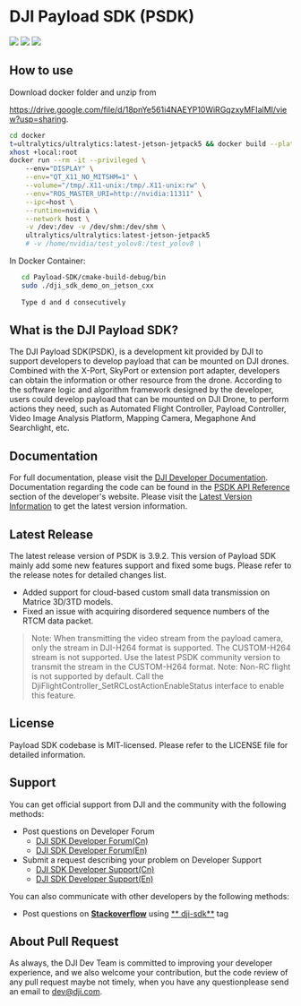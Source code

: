 # DJI Payload SDK (PSDK)

![](https://img.shields.io/badge/version-V3.9.2-orange.svg)
![](https://img.shields.io/badge/platform-linux_|_rtos-purple.svg)
![](https://img.shields.io/badge/license-MIT-pink.svg)

## How to use

Download docker folder and unzip from 

https://drive.google.com/file/d/18pnYe561i4NAEYP10WiRGqzxyMFIalMI/view?usp=sharing.

```sh
cd docker
t=ultralytics/ultralytics:latest-jetson-jetpack5 && docker build --platform linux/arm64 -f Dockerfile-jetson-jetpack5 -t $t .
xhost +local:root
docker run --rm -it --privileged \        
    --env="DISPLAY" \
    --env="QT_X11_NO_MITSHM=1" \
    --volume="/tmp/.X11-unix:/tmp/.X11-unix:rw" \
    --env="ROS_MASTER_URI=http://nvidia:11311" \
    --ipc=host \
    --runtime=nvidia \
    --network host \
    -v /dev:/dev -v /dev/shm:/dev/shm \
    ultralytics/ultralytics:latest-jetson-jetpack5
    # -v /home/nvidia/test_yolov8:/test_yolov8 \
```

In Docker Container:

```sh
   cd Payload-SDK/cmake-build-debug/bin
   sudo ./dji_sdk_demo_on_jetson_cxx
   
   Type d and d consecutively
```

## What is the DJI Payload SDK?

The DJI Payload SDK(PSDK), is a development kit provided by DJI to support developers to develop payload that can be
mounted on DJI drones. Combined with the X-Port, SkyPort or extension port adapter, developers can obtain the
information or other resource from the drone. According to the software logic and algorithm framework designed by the
developer, users could develop payload that can be mounted on DJI Drone, to perform actions they need, such as Automated
Flight Controller, Payload Controller, Video Image Analysis Platform, Mapping Camera, Megaphone And Searchlight, etc.

## Documentation

For full documentation, please visit
the [DJI Developer Documentation](https://developer.dji.com/doc/payload-sdk-tutorial/en/). Documentation regarding the
code can be found in the [PSDK API Reference](https://developer.dji.com/doc/payload-sdk-api-reference/en/)
section of the developer's website. Please visit
the [Latest Version Information](https://developer.dji.com/doc/payload-sdk-tutorial/en/)
to get the latest version information.

## Latest Release

The latest release version of PSDK is 3.9.2. This version of Payload SDK mainly add some new features support and fixed some
bugs. Please refer to the release notes for detailed changes list.

* Added support for cloud-based custom small data transmission on Matrice 3D/3TD models.
* Fixed an issue with acquiring disordered sequence numbers of the RTCM data packet.
> Note: When transmitting the video stream from the payload camera, only the stream in DJI-H264 format is supported. The
CUSTOM-H264 stream is not supported. Use the latest PSDK community version to transmit the stream in the CUSTOM-H264 format.
> Note: Non-RC flight is not supported by default. Call the DjiFlightController_SetRCLostActionEnableStatus interface to enable
this feature.

## License

Payload SDK codebase is MIT-licensed. Please refer to the LICENSE file for detailed information.

## Support

You can get official support from DJI and the community with the following methods:

- Post questions on Developer Forum
    * [DJI SDK Developer Forum(Cn)](https://djisdksupport.zendesk.com/hc/zh-cn/community/topics)
    * [DJI SDK Developer Forum(En)](https://djisdksupport.zendesk.com/hc/en-us/community/topics)
- Submit a request describing your problem on Developer Support
    * [DJI SDK Developer Support(Cn)](https://djisdksupport.zendesk.com/hc/zh-cn/requests/new)
    * [DJI SDK Developer Support(En)](https://djisdksupport.zendesk.com/hc/en-us/requests/new)

You can also communicate with other developers by the following methods:

- Post questions on [**Stackoverflow**](http://stackoverflow.com) using [**
  dji-sdk**](http://stackoverflow.com/questions/tagged/dji-sdk) tag

## About Pull Request
As always, the DJI Dev Team is committed to improving your developer experience, and we also welcome your contribution,
but the code review of any pull request maybe not timely, when you have any questionplease send an email to dev@dji.com.
